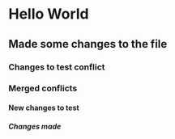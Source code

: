 # Hello World

## Made some changes to the file



### Changes to test conflict

### Merged conflicts

#### New changes to test

##### Changes made
